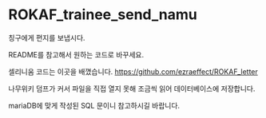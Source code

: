 # ROKAF_trainee_send_namu

칭구에게 편지를 보냅시다.

README를 참고해서 원하는 코드로 바꾸세요.

셀리니움 코드는 이곳을 배꼈습니다. https://github.com/ezraeffect/ROKAF_letter

나무위키 덤프가 커서 파일을 직접 열지 못해 조금씩 읽어 데이터베이스에 저장합니다.

mariaDB에 맞게 작성된 SQL 문이니 참고하시길 바랍니다.
